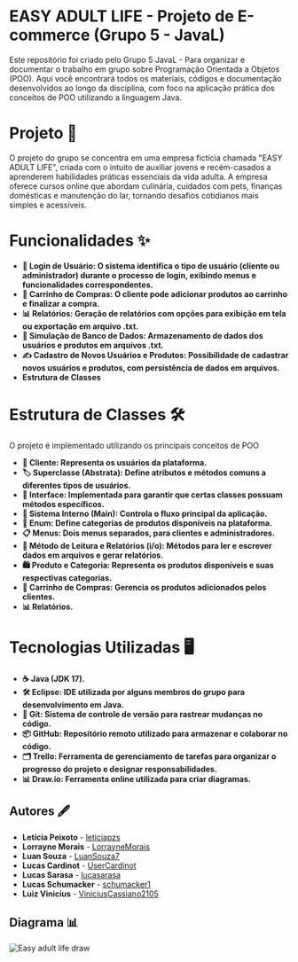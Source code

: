 # EASY ADULT LIFE - Projeto de E-commerce (Grupo 5 - JavaL)

Este repositório foi criado pelo Grupo 5 JavaL - Para organizar e documentar o trabalho em grupo sobre Programação Orientada a Objetos (POO). 
Aqui você encontrará todos os materiais, códigos e documentação desenvolvidos ao longo da disciplina, com foco na aplicação prática dos 
conceitos de POO utilizando a linguagem Java.

# Projeto 📜
O projeto do grupo se concentra em uma empresa fictícia chamada "EASY ADULT LIFE", criada com o intuito de auxiliar jovens e recém-casados 
a aprenderem habilidades práticas essenciais da vida adulta. A empresa oferece cursos online que abordam culinária, cuidados com pets, 
finanças domésticas e manutenção do lar, tornando desafios cotidianos mais simples e acessíveis.

# Funcionalidades ✨
- **🔑 Login de Usuário: O sistema identifica o tipo de usuário (cliente ou administrador) durante o processo de login, exibindo menus e 
funcionalidades correspondentes.**
- **🛒 Carrinho de Compras: O cliente pode adicionar produtos ao carrinho e finalizar a compra.**
- **📊 Relatórios: Geração de relatórios com opções para exibição em tela ou exportação em arquivo .txt.**
- **📂 Simulação de Banco de Dados: Armazenamento de dados dos usuários e produtos em arquivos .txt.**
- **✍️ Cadastro de Novos Usuários e Produtos: Possibilidade de cadastrar novos usuários e produtos, com persistência de dados em arquivos.**
- **Estrutura de Classes**

# Estrutura de Classes 🛠️
 O projeto é implementado utilizando os principais conceitos de POO
- **👤 Cliente: Representa os usuários da plataforma.**
- **🏷️ Superclasse (Abstrata): Define atributos e métodos comuns a diferentes tipos de usuários.**
- **🔄 Interface: Implementada para garantir que certas classes possuam métodos específicos.**
- **🔑 Sistema Interno (Main): Controla o fluxo principal da aplicação.**
- **📜 Enum: Define categorias de produtos disponíveis na plataforma.**
- **📋 Menus: Dois menus separados, para clientes e administradores.**
- **📄 Método de Leitura e Relatórios (i/o): Métodos para ler e escrever dados em arquivos e gerar relatórios.**
- **🛍️ Produto e Categoria: Representa os produtos disponíveis e suas respectivas categorias.**
- **🛒 Carrinho de Compras: Gerencia os produtos adicionados pelos clientes.**
- **📊 Relatórios.**

# Tecnologias Utilizadas 🖥️
- **☕  Java (JDK 17).**
- **🛠️ Eclipse: IDE utilizada por alguns membros do grupo para desenvolvimento em Java.**
- **🐙 Git: Sistema de controle de versão para rastrear mudanças no código.**
- **📦 GitHub: Repositório remoto utilizado para armazenar e colaborar no código.**
- **🗂️ Trello: Ferramenta de gerenciamento de tarefas para organizar o progresso do projeto e designar responsabilidades.**
- **📊 Draw.io: Ferramenta online utilizada para criar diagramas.**

## Autores 🖋️
- **Letícia Peixoto** - [leticiapzs](https://github.com/leticiapzs)
- **Lorrayne Morais** - [LorrayneMorais](https://github.com/LorrayneMorais)
- **Luan Souza** - [LuanSouza7](https://github.com/LuanSouza7)
- **Lucas Cardinot** - [UserCardinot](https://github.com/UserCardinot)
- **Lucas Sarasa** - [lucasarasa](https://github.com/lucasarasa)
- **Lucas Schumacker** - [schumacker1](https://github.com/schumacker1)
- **Luiz Vinicius** - [ViniciusCassiano2105](https://github.com/ViniciusCassiano2105)

## Diagrama 📊
![Easy adult life draw](https://github.com/user-attachments/assets/32470b98-7204-4132-9585-6857938cb0e8)

